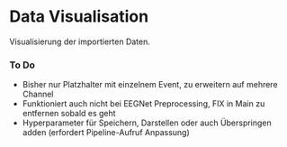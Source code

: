 # Data Visualisation

Visualisierung der importierten Daten. 

### To Do
- Bisher nur Platzhalter mit einzelnem Event, zu erweitern auf mehrere Channel
- Funktioniert auch nicht bei EEGNet Preprocessing, FIX in Main zu entfernen sobald es geht
- Hyperparameter für Speichern, Darstellen oder auch Überspringen adden (erfordert Pipeline-Aufruf Anpassung)